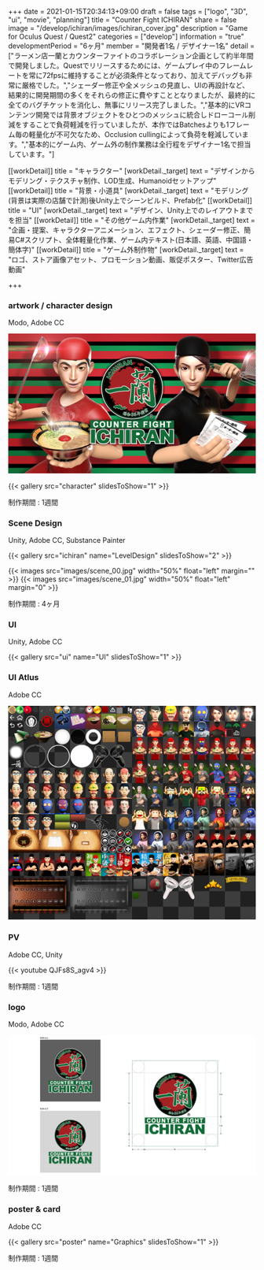 +++
date = 2021-01-15T20:34:13+09:00
draft = false
tags = ["logo", "3D", "ui", "movie", "planning"]
title = "Counter Fight ICHIRAN"
share = false
image = "/develop/ichiran/images/ichiran_cover.jpg"
description = "Game for Oculus Quest / Quest2"
categories = ["develop"]
information = "true"
developmentPeriod = "6ヶ月"
member = "開発者1名 / デザイナー1名"
detail = ["ラーメン店一蘭とカウンターファイトのコラボレーション企画として約半年間で開発しました。Questでリリースするためには、ゲームプレイ中のフレームレートを常に72fpsに維持することが必須条件となっており、加えてデバッグも非常に厳格でした。","シェーダー修正や全メッシュの見直し、UIの再設計など、結果的に開発期間の多くをそれらの修正に費やすこととなりましたが、最終的に全てのバグチケットを消化し、無事にリリース完了しました。","基本的にVRコンテンツ開発では背景オブジェクトをひとつのメッシュに統合しドローコール削減をすることで負荷軽減を行っていましたが、本作ではBatchesよりも1フレーム毎の軽量化が不可欠なため、Occlusion cullingによって負荷を軽減しています。","基本的にゲーム内、ゲーム外の制作業務は全行程をデザイナー1名で担当しています。"]

[[workDetail]]
  title = "キャラクター"
  [workDetail._target]
    text = "デザインからモデリング・テクスチャ制作、LOD生成、Humanoidセットアップ"
[[workDetail]]
  title = "背景・小道具"
  [workDetail._target]
    text = "モデリング(背景は実際の店舗で計測)後Unity上でシーンビルド、Prefab化"
[[workDetail]]
  title = "UI"
  [workDetail._target]
    text = "デザイン、Unity上でのレイアウトまでを担当"
[[workDetail]]
  title = "その他ゲーム内作業"
  [workDetail._target]
    text = "企画・提案、キャラクターアニメーション、エフェクト、シェーダー修正、簡易C#スクリプト、全体軽量化作業、ゲーム内テキスト(日本語、英語、中国語・簡体字)"
[[workDetail]]
  title = "ゲーム外制作物"
  [workDetail._target]
    text = "ロゴ、ストア画像アセット、プロモーション動画、販促ポスター、Twitter広告動画"

+++

### artwork / character design

Modo, Adobe CC

![](images//ichiran_cover.jpg)

{{< gallery src="character" slidesToShow="1" >}}

制作期間 : 1週間

### Scene Design

Unity, Adobe CC, Substance Painter

{{< gallery src="ichiran" name="LevelDesign" slidesToShow="2" >}}

{{< images src="images/scene_00.jpg" width="50%" float="left" margin="" >}}
{{< images src="images/scene_01.jpg" width="50%" float="left" margin="0" >}}

制作期間 : 4ヶ月

### UI

Unity, Adobe CC

{{< gallery src="ui" name="UI" slidesToShow="1" >}}

### UI Atlus

Adobe CC

![](images//ui.jpg)

### PV

Adobe CC, Unity

{{< youtube QJFs8S_agv4 >}}

制作期間 : 1週間

### logo

Modo, Adobe CC

![](images//ichiran_01.jpg)

制作期間 : 1週間

### poster & card

Adobe CC

{{< gallery src="poster" name="Graphics" slidesToShow="1" >}}

制作期間 : 1週間
